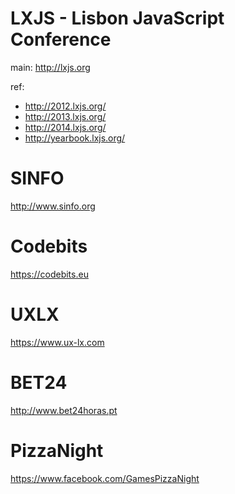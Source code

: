 # LXJS - Lisbon JavaScript Conference

main: http://lxjs.org

ref:
- http://2012.lxjs.org/
- http://2013.lxjs.org/
- http://2014.lxjs.org/
- http://yearbook.lxjs.org/


# SINFO

http://www.sinfo.org

# Codebits

https://codebits.eu

# UXLX

https://www.ux-lx.com

# BET24

http://www.bet24horas.pt

# PizzaNight

https://www.facebook.com/GamesPizzaNight


